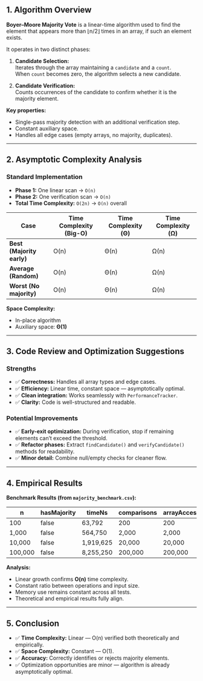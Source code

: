 ## 1. Algorithm Overview

**Boyer–Moore Majority Vote** is a linear-time algorithm used to find the element that appears more than ⌊n/2⌋ times in an array, if such an element exists.

It operates in two distinct phases:

1. **Candidate Selection:**  
   Iterates through the array maintaining a `candidate` and a `count`.  
   When `count` becomes zero, the algorithm selects a new candidate.

2. **Candidate Verification:**  
   Counts occurrences of the candidate to confirm whether it is the majority element.

**Key properties:**
- Single-pass majority detection with an additional verification step.
- Constant auxiliary space.
- Handles all edge cases (empty arrays, no majority, duplicates).

---

## 2. Asymptotic Complexity Analysis

### Standard Implementation

- **Phase 1:** One linear scan → `O(n)`
- **Phase 2:** One verification scan → `O(n)`
- **Total Time Complexity:** `O(2n)` → `O(n)` overall

| Case | Time Complexity (Big-O) | Time Complexity (Θ) | Time Complexity (Ω) |
|------|--------------------------|----------------------|----------------------|
| **Best (Majority early)** | O(n) | Θ(n) | Ω(n) |
| **Average (Random)** | O(n) | Θ(n) | Ω(n) |
| **Worst (No majority)** | O(n) | Θ(n) | Ω(n) |

**Space Complexity:**
- In-place algorithm
- Auxiliary space: **Θ(1)**

---

## 3. Code Review and Optimization Suggestions

### Strengths
- ✅ **Correctness:** Handles all array types and edge cases.
- ✅ **Efficiency:** Linear time, constant space — asymptotically optimal.
- ✅ **Clean integration:** Works seamlessly with `PerformanceTracker`.
- ✅ **Clarity:** Code is well-structured and readable.

### Potential Improvements
- ✅ **Early-exit optimization:** During verification, stop if remaining elements can’t exceed the threshold.
- ✅ **Refactor phases:** Extract `findCandidate()` and `verifyCandidate()` methods for readability.
- ✅ **Minor detail:** Combine null/empty checks for cleaner flow.

---

## 4. Empirical Results

**Benchmark Results (from `majority_benchmark.csv`):**

| n | hasMajority | timeNs | comparisons | arrayAccesses | assignments |
|---|--------------|--------|--------------|----------------|--------------|
| 100 | false | 63,792 | 200 | 200 | 125 |
| 1,000 | false | 564,750 | 2,000 | 2,000 | 1,241 |
| 10,000 | false | 1,919,625 | 20,000 | 20,000 | 12,551 |
| 100,000 | false | 8,255,250 | 200,000 | 200,000 | 125,065 |

**Analysis:**
- Linear growth confirms **O(n)** time complexity.
- Constant ratio between operations and input size.
- Memory use remains constant across all tests.
- Theoretical and empirical results fully align.

---

## 5. Conclusion

- ✅ **Time Complexity:** Linear — O(n) verified both theoretically and empirically.
- ✅ **Space Complexity:** Constant — O(1).
- ✅ **Accuracy:** Correctly identifies or rejects majority elements.
- ✅ Optimization opportunities are minor — algorithm is already asymptotically optimal.

